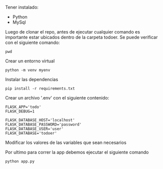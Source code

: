 Tener instalado:
  * Python
  * MySql

Luego de clonar el repo, antes de ejecutar cualquier comando es importante estar ubicados dentro de la carpeta todoer. Se puede verificar con el siguiente comando:

```
pwd
```

Crear un entorno virtual

```
python -m venv myenv
```

Instalar las dependencias

```
pip install -r requirements.txt
```

Crear un archivo '.env' con el siguiente contenido:
```
FLASK_APP='todo'
FLASK_DEBUG=1

FLASK_DATABASE_HOST='localhost'
FLASK_DATABASE_PASSWORD='password'
FLASK_DATABASE_USER='user'
FLASK_DATABASE='todoer'
```

Modificar los valores de las variables que sean necesarios

Por ultimo para correr la app debemos ejecutar el siguiente comando
```
python app.py
```